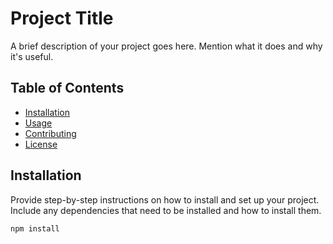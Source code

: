# Project Title

A brief description of your project goes here. Mention what it does and why it's useful.

## Table of Contents

- [Installation](#installation)
- [Usage](#usage)
- [Contributing](#contributing)
- [License](#license)


## Installation


Provide step-by-step instructions on how to install and set up your project. Include any dependencies that need to be installed and how to install them.

```bash
npm install

